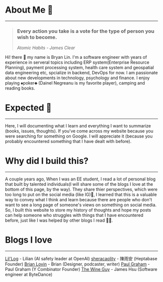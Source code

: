 # About Me 👀
---
> ### Every action you take is a vote for the type of person you wish to become.
> *Atomic Habits - James Clear*

Hi! there 👋 my name is Bryan Lin.
I'm a software engineer with years of experience in serveral topics including ERP system(Enterprise Resource Planning), payment processing system, health care system and geospatial data engineering etc, spcialize in backend, DevOps for now.
I am passionate about new developments in technology, psychology and finance. I enjoy playing ♠️poker♣️ (Dainel Negreanu is my favorite player), camping and reading books.

# Expected 🤔
---
Here, I will documenting what I learn and everything I want to summarize (books, issues, thoughts). If you've come across my website because you were searching for something on Google. I will appreciate it (because you probably encountered something that I have dealt with before).

# Why did I build this?
---
A couple years ago, When I was an EE student, I read a lot of personal blog that built by talented individuals(I will share some of the blogs I love at the bottom of this page, by the way). They share thier perspectives, which were too long to put on the social media (like IG)🥺, I learned that this is a valuable way to convey what I think and learn because there are people who don't want to see a long page of someone's views on something on social media. So, I built this website to store my history of thoughts and hope my posts can help someone who struggles with things that I have encountered before, just like I was helped by other blogs I read 🎉🎉.

# Blogs I love
---
[Lil'Log](https://lilianweng.github.io/) - Lilian (AI safety leader at OpenAI)
[sheracaolity](https://sheracaolity.ghost.io/golden-kitty/) - 陳雨安 (Heptabase Founder)
[Brian Lovin](https://brianlovin.com/) - Brian (Designer, podcaster, writer)
[Paul Graham](https://www.paulgraham.com/index.html) - Paul Graham (Y Combinator Founder)
[The Wine Guy](https://blog.jameshsu.csie.org/) - James Hsu (Software engineer at ByteDance)